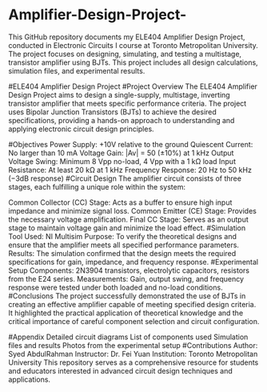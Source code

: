 # Amplifier-Design-Project-
This GitHub repository documents my ELE404 Amplifier Design Project, conducted in Electronic Circuits I course at Toronto Metropolitan University. The project focuses on designing, simulating, and testing a multistage, transistor amplifier using BJTs. This project includes all design calculations, simulation files, and experimental results.

#ELE404 Amplifier Design Project
#Project Overview
The ELE404 Amplifier Design Project aims to design a single-supply, multistage, inverting transistor amplifier that meets specific performance criteria. The project uses Bipolar Junction Transistors (BJTs) to achieve the desired specifications, providing a hands-on approach to understanding and applying electronic circuit design principles.

#Objectives
Power Supply: +10V relative to the ground
Quiescent Current: No larger than 10 mA
Voltage Gain: |Av| = 50 (±10%) at 1 kHz
Output Voltage Swing: Minimum 8 Vpp no-load, 4 Vpp with a 1 kΩ load
Input Resistance: At least 20 kΩ at 1 kHz
Frequency Response: 20 Hz to 50 kHz (−3dB response)
#Circuit Design
The amplifier circuit consists of three stages, each fulfilling a unique role within the system:

Common Collector (CC) Stage: Acts as a buffer to ensure high input impedance and minimize signal loss.
Common Emitter (CE) Stage: Provides the necessary voltage amplification.
Final CC Stage: Serves as an output stage to maintain voltage gain and minimize the load effect.
#Simulation
Tool Used: NI Multisim
Purpose: To verify the theoretical designs and ensure that the amplifier meets all specified performance parameters.
Results: The simulation confirmed that the design meets the required specifications for gain, impedance, and frequency response.
#Experimental Setup
Components: 2N3904 transistors, electrolytic capacitors, resistors from the E24 series.
Measurements: Gain, output swing, and frequency response were tested under both loaded and no-load conditions.
#Conclusions
The project successfully demonstrated the use of BJTs in creating an effective amplifier capable of meeting specified design criteria. It highlighted the practical application of theoretical knowledge and the critical importance of careful component selection and circuit configuration.

#Appendix
Detailed circuit diagrams
List of components used
Simulation files and results
Photos from the experimental setup
#Contributions
Author: Syed AbdulRahman
Instructor: Dr. Fei Yuan
Institution: Toronto Metropolitan University
This repository serves as a comprehensive resource for students and educators interested in advanced circuit design techniques and applications.
